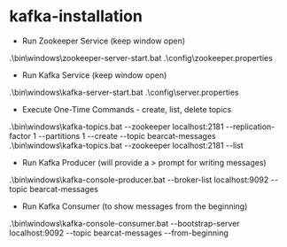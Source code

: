 # kafka-installation
- Run Zookeeper Service  (keep window open)

.\bin\windows\zookeeper-server-start.bat .\config\zookeeper.properties

- Run Kafka Service (keep window open)

.\bin\windows\kafka-server-start.bat .\config\server.properties

- Execute One-Time Commands - create, list, delete topics 

.\bin\windows\kafka-topics.bat --zookeeper localhost:2181 --replication-factor 1 --partitions 1 --create --topic bearcat-messages
.\bin\windows\kafka-topics.bat --zookeeper localhost:2181 --list

- Run Kafka Producer (will provide a > prompt for writing messages)

.\bin\windows\kafka-console-producer.bat --broker-list localhost:9092 --topic bearcat-messages

- Run Kafka Consumer (to show messages from the beginning)

.\bin\windows\kafka-console-consumer.bat --bootstrap-server localhost:9092 --topic bearcat-messages --from-beginning
